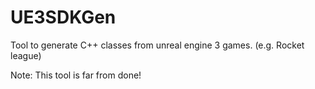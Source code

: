 # UE3SDKGen
Tool to generate C++ classes from unreal engine 3 games. (e.g. Rocket league)

Note: This tool is far from done!
